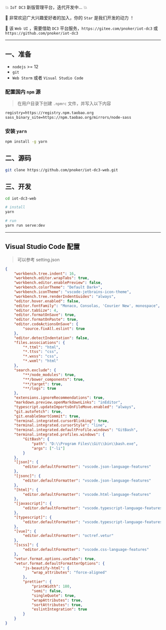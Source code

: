 :boom: `IoT DC3` 新版管理平台，迭代开发中... :boom:

:rocket: 非常欢迎广大兴趣爱好者的加入，你的 `Star` 是我们开发的动力 ！

:seedling: 该 `Web UI` ，需要借助 `DC3` 平台服务，`https://gitee.com/pnoker/iot-dc3` 或 `https://github.com/pnoker/iot-dc3`

---

## 一、准备

-   `nodejs` >= 12
-   `git`
-   `Web Storm` 或者 `Visual Studio Code`

### 配置国内 `npm` 源

> 在用户目录下创建 `.npmrc` 文件，并写入以下内容

```txt
registry=https://registry.npm.taobao.org
sass_binary_site=https://npm.taobao.org/mirrors/node-sass
```

### 安装 `yarn`

```bash
npm install -g yarn
```

## 二、源码

```bash
git clone https://github.com/pnoker/iot-dc3-web.git
```

## 三、开发

```bash
cd iot-dc3-web

# install
yarn

# run
yarn run serve:dev
```

---

## Visual Studio Code 配置

> 可以参考 setting.json

```json
{
    "workbench.tree.indent": 16,
    "workbench.editor.wrapTabs": true,
    "workbench.editor.enablePreview": false,
    "workbench.colorTheme": "Default Dark+",
    "workbench.iconTheme": "vscode-jetbrains-icon-theme",
    "workbench.tree.renderIndentGuides": "always",
    "editor.hover.enabled": false,
    "editor.fontFamily": "Monaco, Consolas, 'Courier New', monospace",
    "editor.tabSize": 4,
    "editor.formatOnSave": true,
    "editor.formatOnPaste": true,
    "editor.codeActionsOnSave": {
        "source.fixAll.eslint": true
    },
    "editor.detectIndentation": false,
    "files.associations": {
        "*.ttml": "html",
        "*.ttss": "css",
        "*.wxss": "css",
        "*.wxml": "html"
    },
    "search.exclude": {
        "**/node_modules": true,
        "**/bower_components": true,
        "**/target": true,
        "**/logs": true
    },
    "extensions.ignoreRecommendations": true,
    "markdown.preview.openMarkdownLinks": "inEditor",
    "typescript.updateImportsOnFileMove.enabled": "always",
    "git.autofetch": true,
    "git.enableSmartCommit": true,
    "terminal.integrated.cursorBlinking": true,
    "terminal.integrated.cursorStyle": "line",
    "terminal.integrated.defaultProfile.windows": "GitBash",
    "terminal.integrated.profiles.windows": {
        "GitBash": {
            "path": "D:\\Program Files\\Git\\bin\\bash.exe",
            "args": ["-li"]
        }
    },
    "[json]": {
        "editor.defaultFormatter": "vscode.json-language-features"
    },
    "[jsonc]": {
        "editor.defaultFormatter": "vscode.json-language-features"
    },
    "[html]": {
        "editor.defaultFormatter": "vscode.html-language-features"
    },
    "[javascript]": {
        "editor.defaultFormatter": "vscode.typescript-language-features"
    },
    "[typescript]": {
        "editor.defaultFormatter": "vscode.typescript-language-features"
    },
    "[vue]": {
        "editor.defaultFormatter": "octref.vetur"
    },
    "[scss]": {
        "editor.defaultFormatter": "vscode.css-language-features"
    },
    "vetur.format.options.useTabs": true,
    "vetur.format.defaultFormatterOptions": {
        "js-beautify-html": {
            "wrap_attributes": "force-aligned"
        },
        "prettier": {
            "printWidth": 180,
            "semi": false,
            "singleQuote": true,
            "wrapAttributes": true,
            "sortAttributes": true,
            "eslintIntegration": true
        }
    }
}
```
